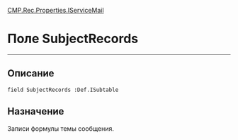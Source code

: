 ﻿---
Link: CMP.Rec.Properties.IServiceMail.@SubjectRecords
---

<!---  Навигация
[Имя проекта](#) :
-->
[CMP.Rec.Properties.IServiceMail](Default)

# Поле SubjectRecords
---

## Описание

    field SubjectRecords :Def.ISubtable

<!--
## Аргументы{#Args}

### Аргумент1

Описание аргумента 1
-->

## Назначение

Записи формулы темы сообщения.

<!--
## Пример

    SubjectRecords...
-->

